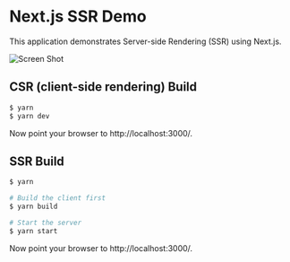 Next.js SSR Demo
================

This application demonstrates Server-side Rendering (SSR) using Next.js.

![Screen Shot](assets/screen-shot.png)

CSR (client-side rendering) Build
--------------------------------
```bash
$ yarn
$ yarn dev
```

Now point your browser to http://localhost:3000/.

SSR Build
---------
```bash
$ yarn

# Build the client first
$ yarn build

# Start the server
$ yarn start
```

Now point your browser to http://localhost:3000/.
